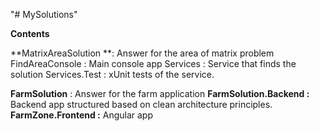 "# MySolutions" 

**Contents**

**MatrixAreaSolution  **:   Answer for the area of matrix problem 
    FindAreaConsole : Main console app
    Services : Service that finds the solution
    Services.Test : xUnit tests of the service.

**FarmSolution** : Answer for the farm application
    **FarmSolution.Backend :** Backend app structured based on clean architecture principles.
    **FarmZone.Frontend :** Angular app 
